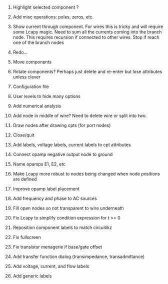 1. Highlight selected component ?

2. Add misc operations: poles, zeros, etc.

3. Show current through component.  For wires this is tricky and will
require some Lcapy magic.  Need to sum all the currents coming into
the branch node.  This requires recursion if connected to other wires.
Stop if reach one of the branch nodes

4. Redo...

5. Move components

6. Rotate components?  Perhaps just delete and re-enter but lose
attributes unless clever

7. Configuration file

8. User levels to hide many options

9. Add numerical analysis

10. Add node in middle of wire?   Need to delete wire or split into two.

11. Draw nodes after drawing cpts (for port nodes)

12. Close/quit

13. Add labels, voltage labels, current labels to cpt attributes

14. Connect opamp negative output node to ground

15. Name opamps E1, E2, etc

17. Make Lcapy more robust to nodes being changed when node positions
    are defined

18. Improve opamp label placement

19. Add frequency and phase to AC sources

20. Fill open nodes so not transparent to wire underneath

21. Fix Lcapy to simplify condition expression for t >= 0

22. Reposition component labels to match circuitikz

23. Fix fullscreen

24. Fix transistor menagerie if base/gate offset

25. Add transfer function dialog (transimpedance, transadmittance)

26. Add voltage, current, and flow labels

27. Add generic labels
